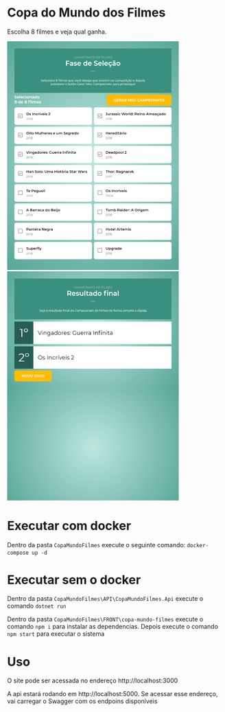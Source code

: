 # Copa do Mundo dos Filmes
Escolha 8 filmes e veja qual ganha.

<img src="./imagens/Tela_inicial_ipad.png" alt="Tela inicial" width="400"/> <img src="./imagens/tela_resultado_ipad.png" alt="Resultado da competição" width="400"/>


# Executar com docker
Dentro da pasta `CopaMundoFilmes` execute o seguinte comando: `docker-compose up -d`


# Executar sem o docker
Dentro da pasta `CopaMundoFilmes\API\CopaMundoFilmes.Api` execute o comando `dotnet run`

Dentro da pasta `CopaMundoFilmes\FRONT\copa-mundo-filmes` execute o comando `npm i` para instalar as dependencias. Depois execute o comando `npm start` para executar o sistema


# Uso
O site pode ser acessada no endereço http://localhost:3000

A api estará rodando em http://localhost:5000. Se acessar esse endereço, vai carregar o Swagger com os endpoins disponíveis
